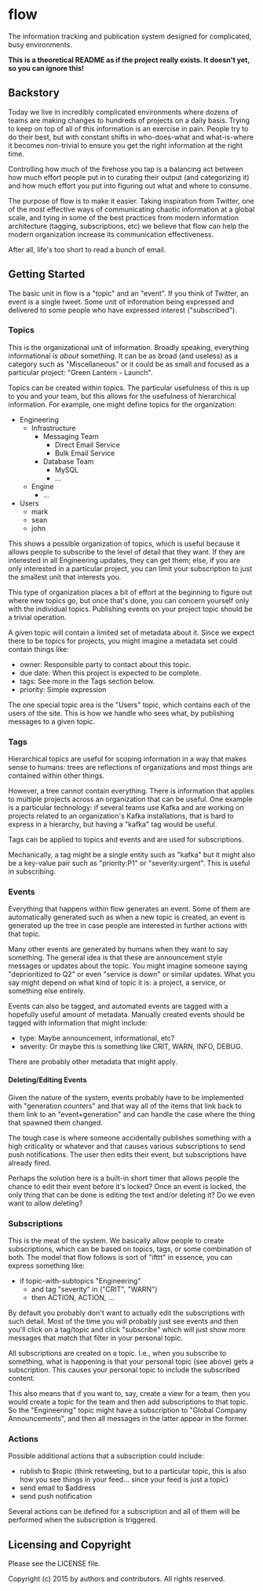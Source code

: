 # flow

The information tracking and publication system designed for complicated, busy
environments.

**This is a theoretical README as if the project really exists. It doesn't yet,
so you can ignore this!**

## Backstory

Today we live in incredibly complicated environments where dozens of teams are
making changes to hundreds of projects on a daily basis. Trying to keep on top
of all of this information is an exercise in pain. People try to do their
best, but with constant shifts in who-does-what and what-is-where it becomes
non-trivial to ensure you get the right information at the right time.

Controlling how much of the firehose you tap is a balancing act between how
much effort people put in to curating their output (and categorizing it)
and how much effort you put into figuring out what and where to consume.

The purpose of flow is to make it easier. Taking inspiration from Twitter,
one of the most effective ways of communicating chaotic information at a
global scale, and tying in some of the best practices from modern information
architecture (tagging, subscriptions, etc) we believe that flow can help
the modern organization increase its communication effectiveness.

After all, life's too short to read a bunch of email.

## Getting Started

The basic unit in flow is a "topic" and an "event". If you think of Twitter,
an event is a single tweet. Some unit of information being expressed and
delivered to some people who have expressed interest ("subscribed").

### Topics

This is the organizational unit of information. Broadly speaking, everything
informational is _about_ something. It can be as broad (and useless) as a
category such as "Miscellaneous" or it could be as small and focused as a
particular project: "Green Lantern - Launch".

Topics can be created within topics. The particular usefulness of this is up
to you and your team, but this allows for the usefulness of hierarchical
information. For example, one might define topics for the organization:

- Engineering
  - Infrastructure
    - Messaging Team
      - Direct Email Service
      - Bulk Email Service
    - Database Team
      - MySQL
      - ...
  - Engine
    - ...
- Users
  - mark
  - sean
  - john

This shows a possible organization of topics, which is useful because it
allows people to subscribe to the level of detail that they want. If they
are interested in all Engineering updates, they can get them; else, if you
are only interested in a particular project, you can limit your subscription
to just the smallest unit that interests you.

This type of organization places a bit of effort at the beginning to figure
out where new topics go, but once that's done, you can concern yourself only
with the individual topics. Publishing events on your project topic should
be a trivial operation.

A given topic will contain a limited set of metadata about it. Since we
expect there to be topics for projects, you might imagine a metadata set could
contain things like:

- owner: Responsible party to contact about this topic.
- due date: When this project is expected to be complete.
- tags: See more in the Tags section below.
- priority: Simple expression

The one special topic area is the "Users" topic, which contains each of the
users of the site. This is how we handle who sees what, by publishing messages
to a given topic.

### Tags

Hierarchical topics are useful for scoping information in a way that makes
sense to humans: trees are reflections of organizations and most things are
contained within other things.

However, a tree cannot contain everything. There is information that applies
to multiple projects across an organization that can be useful. One example
is a particular technology: if several teams use Kafka and are working on
projects related to an organization's Kafka installations, that is hard to
express in a hierarchy, but having a "kafka" tag would be useful.

Tags can be applied to topics and events and are used for subscriptions.

Mechanically, a tag might be a single entity such as "kafka" but it might
also be a key-value pair such as "priority:P1" or "severity:urgent". This
is useful in subscribing.

### Events

Everything that happens within flow generates an event. Some of them are
automatically generated such as when a new topic is created, an event is
generated up the tree in case people are interested in further actions with
that topic.

Many other events are generated by humans when they want to say something.
The general idea is that these are announcement style messages or updates
about the topic. You might imagine someone saying "deprioritized to Q2"
or even "service is down" or similar updates. What you say might depend on
what kind of topic it is: a project, a service, or something else entirely.

Events can also be tagged, and automated events are tagged with a hopefully
useful amount of metadata. Manually created events should be tagged with
information that might include:

- type: Maybe announcement, informational, etc?
- severity: Or maybe this is something like CRIT, WARN, INFO, DEBUG.

There are probably other metadata that might apply.

#### Deleting/Editing Events

Given the nature of the system, events probably have to be implemented with
"generation counters" and that way all of the items that link back to them
link to an "event+generation" and can handle the case where the thing that
spawned them changed.

The tough case is where someone accidentally publishes something with a high
criticality or whatever and that causes various subscriptions to send push
notifications. The user then edits their event, but subscriptions have
already fired.

Perhaps the solution here is a built-in short timer that allows people the
chance to edit their event before it's locked? Once an event is locked,
the only thing that can be done is editing the text and/or deleting it?
Do we even want to allow deleting?

### Subscriptions

This is the meat of the system. We basically allow people to create
subscriptions, which can be based on topics, tags, or some combination of
both. The model that flow follows is sort of "ifttt" in essence, you can
express something like:

- if topic-with-subtopics "Engineering"
  - and tag "severity" in ("CRIT", "WARN")
  - then ACTION, ACTION, ...

By default you probably don't want to actually edit the subscriptions with
such detail. Most of the time you will probably just see events and then
you'll click on a tag/topic and click "subscribe" which will just show more
messages that match that filter in your personal topic.

All subscriptions are created on a topic. I.e., when you subscribe to
something, what is happening is that your personal topic (see above) gets a
subscription. This causes your personal topic to include the subscribed
content.

This also means that if you want to, say, create a view for a team, then
you would create a topic for the team and then add subscriptions to that
topic. So the "Engineering" topic might have a subscription to "Global
Company Announcements", and then all messages in the latter appear in the
former.

### Actions

Possible additional actions that a subscription could include:

- rublish to $topic (think retweeting, but to a particular topic, this is
	also how you see things in your feed... since your feed is just a topic)
- send email to $address
- send push notification

Several actions can be defined for a subscription and all of them will be
performed when the subscription is triggered.

## Licensing and Copyright

Please see the LICENSE file.

Copyright (c) 2015 by authors and contributors. All rights reserved.
